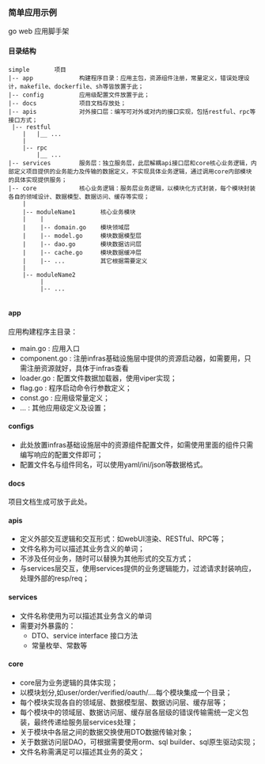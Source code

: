 ### 简单应用示例
go web 应用脚手架


#### 目录结构

```
simple       项目
|-- app             构建程序目录：应用主包，资源组件注册，常量定义，错误处理设计，makefile、dockerfile、sh等皆放置于此；
|-- config          应用级配置文件放置于此；
|-- docs            项目文档存放处；
|-- apis            对外接口层：编写可对外或对内的接口实现，包括restful、rpc等接口方式；
 |-- restful
    |   |__ ...
    |
    |-- rpc
        |__ ... 
|-- services        服务层：独立服务层，此层解耦api接口层和core核心业务逻辑，内部定义项目提供的业务能力及传输的数据定义，不实现具体业务逻辑，通过调用core内部模块的具体实现提供服务；
|-- core            核心业务逻辑：服务层业务逻辑，以模块化方式封装，每个模块封装各自的领域设计、数据模型、数据访问、缓存等实现；
    |
    |-- moduleName1       核心业务模块
    |    |
    |    |-- domain.go    模块领域层
    |    |-- model.go     模块数据模型层
    |    |-- dao.go       模块数据访问层
    |    |-- cache.go     模块数据缓冲层
    |    |-- ...          其它根据需要定义
    |    
    |-- moduleName2  
         |
         |-- ...  
    
```

#### app
 应用构建程序主目录：
 - main.go : 应用入口
 - component.go : 注册infras基础设施层中提供的资源启动器，如需要用，只需注册资源就好，具体于infras查看
 - loader.go : 配置文件数据加载器，使用viper实现；
 - flag.go : 程序启动命令行参数定义；
 - const.go : 应用级常量定义；
 - ... : 其他应用级定义及设置； 

#### configs
 - 此处放置infras基础设施层中的资源组件配置文件，如需使用里面的组件只需编写响应的配置文件即可；
 - 配置文件名与组件同名，可以使用yaml/ini/json等数据格式。

#### docs
 项目文档生成可放于此处。

#### apis
 - 定义外部交互逻辑和交互形式：如webUI渲染、RESTful、RPC等；
 - 文件名称为可以描述其业务含义的单词；
 - 不涉及任何业务，随时可以替换为其他形式的交互方式；
 - 与services层交互，使用services提供的业务逻辑能力，过滤请求封装响应，处理外部的resp/req；
 
#### services
 - 文件名称使用为可以描述其业务含义的单词
 - 需要对外暴露的：
    - DTO、service interface 接口方法
    - 常量枚举、常数等 

#### core 
 - core层为业务逻辑的具体实现；
 - 以模块划分,如user/order/verified/oauth/....每个模块集成一个目录；
 - 每个模块实现各自的领域层、数据模型层、数据访问层、缓存层等；
 - 每个模块中的领域层、数据访问层、缓存层各层级的错误传输需统一定义包装，最终传递给服务层services处理；
 - 关于模块中各层之间的数据交换使用DTO数据传输对象；
 - 关于数据访问层DAO，可根据需要使用orm、sql builder、sql原生驱动实现；
 - 文件名称需满足可以描述其业务的英文；